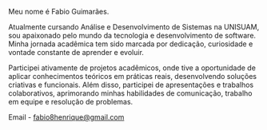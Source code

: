 Meu nome é Fabio Guimarães.

Atualmente cursando Análise e Desenvolvimento de Sistemas na UNISUAM, sou apaixonado pelo mundo da tecnologia e desenvolvimento de software. Minha jornada acadêmica tem sido marcada por dedicação, curiosidade e vontade constante de aprender e evoluir.

Participei ativamente de projetos acadêmicos, onde tive a oportunidade de aplicar conhecimentos teóricos em práticas reais, desenvolvendo soluções criativas e funcionais. Além disso, participei de apresentações e trabalhos colaborativos, aprimorando minhas habilidades de comunicação, trabalho em equipe e resolução de problemas.

Email - fabio8henrique@gmail.com

<!---
FabioHTG/FabioHTG is a ✨ special ✨ repository because its `README.md` (this file) appears on your GitHub profile.
You can click the Preview link to take a look at your changes.
--->
